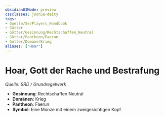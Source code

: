 ```yaml
---
obsidianUIMode: preview
cssclasses: json5e-deity
tags:
- Quelle/5e/Players_Handbook
- Götter
- Götter/Gesinnung/Rechtschaffen_Neutral
- Götter/Pantheon/Faerun
- Götter/Domäne/Krieg
aliases: ["Hoar"]
---
```

# Hoar, Gott der Rache und Bestrafung
*Quelle: SRD / Grundregelwerk* 

- **Gesinnung**: Rechtschaffen Neutral
- **Domänen**: Krieg
- **Pantheon**: Faerun
- **Symbol**: Eine Münze mit einem zweigesichtigen Kopf
